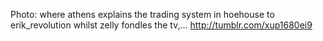 Photo: where athens explains the trading system in hoehouse to erik_revolution whilst zelly fondles the tv,... http://tumblr.com/xup1680ei9